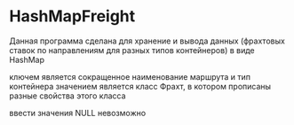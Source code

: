 # HashMapFreight

Данная программа сделана для хранение и вывода данных
(фрахтовых ставок по направлениям для разных типов контейнеров)
в виде HashMap

ключем является сокращенное наименование маршрута и тип контейнера
значением является класс Фрахт, в котором прописаны разные свойства этого класса

ввести значения NULL невозможно
